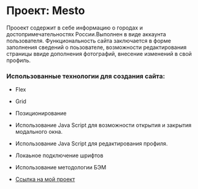 # Проект: Mesto

Прооект содержит в себе информацию о городах и достопримечательностях России.Выполнен в виде аккаунта пользователя. Функциональность сайта заключается в форме заполнения сведений о поьзователе, возможности редактирования страницы ввиде дополнения фотографий, внесение изменений в свой профиль.

### Использованные технологии для создания сайта:
* Flex
* Grid
* Позиционирование
* Использование Java Script для возможности открытия и закрытия модального окна.
* Использование Java Script для редактирования профиля.
* Локаьное подключение шрифтов
* Использование методологии БЭМ

* [Ссылка на мой проект]( https://marina-iwtar.github.io/mesto/)
